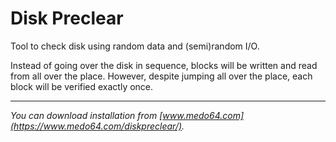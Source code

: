 Disk Preclear
=============

Tool to check disk using random data and (semi)random I/O.

Instead of going over the disk in sequence, blocks will be written and read
from all over the place. However, despite jumping all over the place, each
block will be verified exactly once.

---

*You can download installation from [www.medo64.com](https://www.medo64.com/diskpreclear/).*
